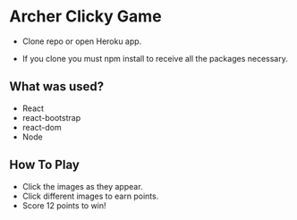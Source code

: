 # Archer Clicky Game #
* Clone repo or open Heroku app.

* If you clone you must npm install to receive all the packages necessary.

## What was used? ##
* React
* react-bootstrap
* react-dom
* Node

## How To Play ##
* Click the images as they appear.
* Click different images to earn points.
* Score 12 points to win!
